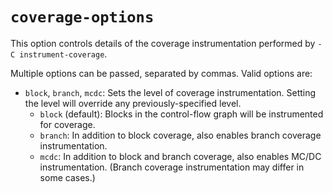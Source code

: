 # `coverage-options`

This option controls details of the coverage instrumentation performed by
`-C instrument-coverage`.

Multiple options can be passed, separated by commas. Valid options are:

- `block`, `branch`, `mcdc`:
  Sets the level of coverage instrumentation.
  Setting the level will override any previously-specified level.
  - `block` (default):
    Blocks in the control-flow graph will be instrumented for coverage.
  - `branch`:
    In addition to block coverage, also enables branch coverage instrumentation.
  - `mcdc`:
    In addition to block and branch coverage, also enables MC/DC instrumentation.
    (Branch coverage instrumentation may differ in some cases.)
